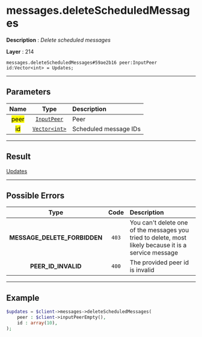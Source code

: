 # messages.deleteScheduledMessages

**Description** : *Delete scheduled messages*

**Layer** : 214

```tl
messages.deleteScheduledMessages#59ae2b16 peer:InputPeer id:Vector<int> = Updates;
```

---

## Parameters

| Name | Type | Description |
| :---: | :---: | :--- |
| <mark>peer</mark> | [`InputPeer`](type/InputPeer) | Peer |
| <mark>id</mark> | [`Vector<int>`](type/int) | Scheduled message IDs |

---

## Result

[Updates](type/Updates)

---

## Possible Errors

| Type | Code | Description |
| :---: | :---: | :--- |
| **MESSAGE_DELETE_FORBIDDEN** | `403` | You can't delete one of the messages you tried to delete, most likely because it is a service message |
| **PEER_ID_INVALID** | `400` | The provided peer id is invalid |

---

## Example

```php
$updates = $client->messages->deleteScheduledMessages(
	peer : $client->inputPeerEmpty(),
	id : array(10),
);
```